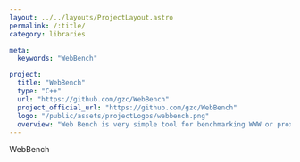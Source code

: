 ```yaml
---
layout: ../../layouts/ProjectLayout.astro
permalink: /:title/
category: libraries

meta:
  keywords: "WebBench"

project:
  title: "WebBench"
  type: "C++"
  url: "https://github.com/gzc/WebBench"
  project_official_url: "https://github.com/gzc/WebBench"
  logo: "/public/assets/projectLogos/webbench.png"
  overview: "Web Bench is very simple tool for benchmarking WWW or proxy servers."
---
```


<p>WebBench</p>
